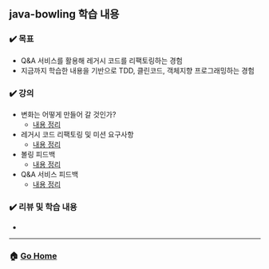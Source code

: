 ## java-bowling 학습 내용

### :heavy_check_mark: 목표
- Q&A 서비스를 활용해 레거시 코드를 리팩토링하는 경험
- 지금까지 학습한 내용을 기반으로 TDD, 클린코드, 객체지향 프로그래밍하는 경험

### :heavy_check_mark: 강의
- 변화는 어떻게 만들어 갈 것인가?
  - [내용 정리](./how-will-change-be-made.md)
- 레거시 코드 리팩토링 및 미션 요구사항
  - [내용 정리](./legacy-code-repactoring-and-mission-equirements.md)
- 볼링 피드백 
  - [내용 정리](./bowling-feedback.md)
- Q&A 서비스 피드백
  - [내용 정리](./qna-service-feedback.md)

### :heavy_check_mark: 리뷰 및 학습 내용 
- 

---

### :house: [Go Home](https://github.com/gmlwjd9405/tdd-refactoring-clean-code-8)